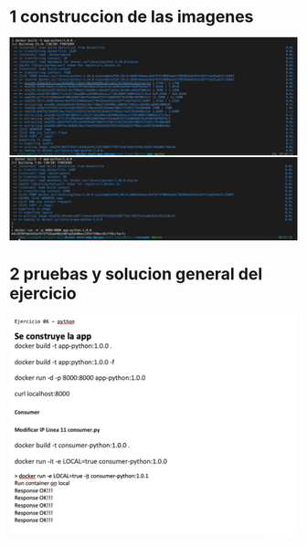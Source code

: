 # 1 construccion de las imagenes

![](assets/punto06-1.png)
![](assets/punto06-2.png)

# 2 pruebas y solucion general del ejercicio

![](assets/punto06-3.png)
